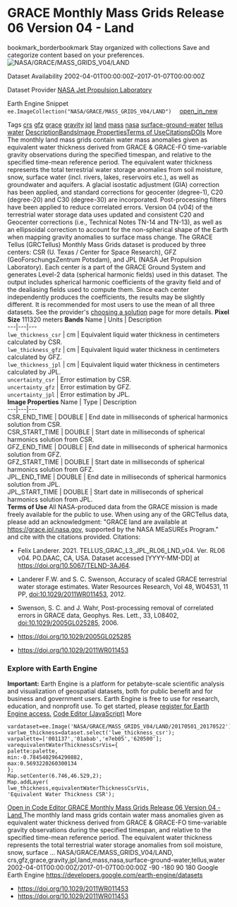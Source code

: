  
#  GRACE Monthly Mass Grids Release 06 Version 04 - Land 
bookmark_borderbookmark Stay organized with collections  Save and categorize content based on your preferences.
![NASA/GRACE/MASS_GRIDS_V04/LAND](https://developers.google.com/earth-engine/datasets/images/NASA/NASA_GRACE_MASS_GRIDS_V04_LAND_sample.png) 

Dataset Availability
    2002-04-01T00:00:00Z–2017-01-07T00:00:00Z 

Dataset Provider
     [ NASA Jet Propulsion Laboratory ](https://grace.jpl.nasa.gov/data/get-data/monthly-mass-grids-land/) 

Earth Engine Snippet
     `    ee.ImageCollection("NASA/GRACE/MASS_GRIDS_V04/LAND")   ` [ open_in_new ](https://code.earthengine.google.com/?scriptPath=Examples:Datasets/NASA/NASA_GRACE_MASS_GRIDS_V04_LAND) 

Tags
     [crs](https://developers.google.com/earth-engine/datasets/tags/crs) [gfz](https://developers.google.com/earth-engine/datasets/tags/gfz) [grace](https://developers.google.com/earth-engine/datasets/tags/grace) [gravity](https://developers.google.com/earth-engine/datasets/tags/gravity) [jpl](https://developers.google.com/earth-engine/datasets/tags/jpl) [land](https://developers.google.com/earth-engine/datasets/tags/land) [mass](https://developers.google.com/earth-engine/datasets/tags/mass) [nasa](https://developers.google.com/earth-engine/datasets/tags/nasa) [surface-ground-water](https://developers.google.com/earth-engine/datasets/tags/surface-ground-water) [tellus](https://developers.google.com/earth-engine/datasets/tags/tellus) [water](https://developers.google.com/earth-engine/datasets/tags/water)
[Description](https://developers.google.com/earth-engine/datasets/catalog/NASA_GRACE_MASS_GRIDS_V04_LAND#description)[Bands](https://developers.google.com/earth-engine/datasets/catalog/NASA_GRACE_MASS_GRIDS_V04_LAND#bands)[Image Properties](https://developers.google.com/earth-engine/datasets/catalog/NASA_GRACE_MASS_GRIDS_V04_LAND#image-properties)[Terms of Use](https://developers.google.com/earth-engine/datasets/catalog/NASA_GRACE_MASS_GRIDS_V04_LAND#terms-of-use)[Citations](https://developers.google.com/earth-engine/datasets/catalog/NASA_GRACE_MASS_GRIDS_V04_LAND#citations)[DOIs](https://developers.google.com/earth-engine/datasets/catalog/NASA_GRACE_MASS_GRIDS_V04_LAND#dois) More
The monthly land mass grids contain water mass anomalies given as equivalent water thickness derived from GRACE & GRACE-FO time-variable gravity observations during the specified timespan, and relative to the specified time-mean reference period. The equivalent water thickness represents the total terrestrial water storage anomalies from soil moisture, snow, surface water (incl. rivers, lakes, reservoirs etc.), as well as groundwater and aquifers. A glacial isostatic adjustment (GIA) correction has been applied, and standard corrections for geocenter (degree-1), C20 (degree-20) and C30 (degree-30) are incorporated. Post-processing filters have been applied to reduce correlated errors. Version 04 (v04) of the terrestrial water storage data uses updated and consistent C20 and Geocenter corrections (i.e., Technical Notes TN-14 and TN-13), as well as an ellipsoidal correction to account for the non-spherical shape of the Earth when mapping gravity anomalies to surface mass change.
The GRACE Tellus (GRCTellus) Monthly Mass Grids dataset is produced by three centers: CSR (U. Texas / Center for Space Research), GFZ (GeoForschungsZentrum Potsdam), and JPL (NASA Jet Propulsion Laboratory). Each center is a part of the GRACE Ground System and generates Level-2 data (spherical harmonic fields) used in this dataset. The output includes spherical harmonic coefficients of the gravity field and of the dealiasing fields used to compute them. Since each center independently produces the coefficients, the results may be slightly different. It is recommended for most users to use the mean of all three datasets. See the provider's [choosing a solution](https://grace.jpl.nasa.gov/data/choosing-a-solution/) page for more details.
**Pixel Size** 111320 meters 
**Bands**
Name | Units | Description  
---|---|---  
`lwe_thickness_csr` | cm | Equivalent liquid water thickness in centimeters calculated by CSR.  
`lwe_thickness_gfz` | cm | Equivalent liquid water thickness in centimeters calculated by GFZ.  
`lwe_thickness_jpl` | cm | Equivalent liquid water thickness in centimeters calculated by JPL.  
`uncertainty_csr` | Error estimation by CSR.  
`uncertainty_gfz` | Error estimation by GFZ.  
`uncertainty_jpl` | Error estimation by JPL.  
**Image Properties**
Name | Type | Description  
---|---|---  
CSR_END_TIME | DOUBLE | End date in milliseconds of spherical harmonics solution from CSR.  
CSR_START_TIME | DOUBLE | Start date in milliseconds of spherical harmonics solution from CSR.  
GFZ_END_TIME | DOUBLE | End date in milliseconds of spherical harmonics solution from GFZ.  
GFZ_START_TIME | DOUBLE | Start date in milliseconds of spherical harmonics solution from GFZ.  
JPL_END_TIME | DOUBLE | End date in milliseconds of spherical harmonics solution from JPL.  
JPL_START_TIME | DOUBLE | Start date in milliseconds of spherical harmonics solution from JPL.  
**Terms of Use**
All NASA-produced data from the GRACE mission is made freely available for the public to use. When using any of the GRCTellus data, please add an acknowledgment: "GRACE land are available at <https://grace.jpl.nasa.gov>, supported by the NASA MEaSUREs Program." and cite with the citations provided.
Citations:
  * Felix Landerer. 2021. TELLUS_GRAC_L3_JPL_RL06_LND_v04. Ver. RL06 v04. PO.DAAC, CA, USA. Dataset accessed [YYYY-MM-DD] at <https://doi.org/10.5067/TELND-3AJ64>.
  * Landerer F.W. and S. C. Swenson, Accuracy of scaled GRACE terrestrial water storage estimates. Water Resources Research, Vol 48, W04531, 11 PP, [doi:10.1029/2011WR011453](https://doi.org/10.1029/2011WR011453), 2012.
  * Swenson, S. C. and J. Wahr, Post-processing removal of correlated errors in GRACE data, Geophys. Res. Lett., 33, L08402, [doi:10.1029/2005GL025285](https://doi.org/10.1029/2005GL025285), 2006.


  * [ https://doi.org/10.1029/2005GL025285 ](https://doi.org/10.1029/2005GL025285)
  * [ https://doi.org/10.1029/2011WR011453 ](https://doi.org/10.1029/2011WR011453)


### Explore with Earth Engine
**Important:** Earth Engine is a platform for petabyte-scale scientific analysis and visualization of geospatial datasets, both for public benefit and for business and government users. Earth Engine is free to use for research, education, and nonprofit use. To get started, please [register for Earth Engine access.](https://console.cloud.google.com/earth-engine)
[Code Editor (JavaScript)](https://developers.google.com/earth-engine/datasets/catalog/NASA_GRACE_MASS_GRIDS_V04_LAND#code-editor-javascript-sample) More
```
vardataset=ee.Image('NASA/GRACE/MASS_GRIDS_V04/LAND/20170501_20170522');
varlwe_thickness=dataset.select('lwe_thickness_csr');
varpalette=['001137','01abab','e7eb05','620500'];
varequivalentWaterThicknessCsrVis={
palette:palette,
min:-0.7845402964290882,
max:0.5693220260300134
};
Map.setCenter(6.746,46.529,2);
Map.addLayer(
lwe_thickness,equivalentWaterThicknessCsrVis,
'Equivalent Water Thickness CSR');
```
[ Open in Code Editor ](https://code.earthengine.google.com/?scriptPath=Examples:Datasets/NASA/NASA_GRACE_MASS_GRIDS_V04_LAND)
[ GRACE Monthly Mass Grids Release 06 Version 04 - Land ](https://developers.google.com/earth-engine/datasets/catalog/NASA_GRACE_MASS_GRIDS_V04_LAND)
The monthly land mass grids contain water mass anomalies given as equivalent water thickness derived from GRACE & GRACE-FO time-variable gravity observations during the specified timespan, and relative to the specified time-mean reference period. The equivalent water thickness represents the total terrestrial water storage anomalies from soil moisture, snow, surface …
NASA/GRACE/MASS_GRIDS_V04/LAND, crs,gfz,grace,gravity,jpl,land,mass,nasa,surface-ground-water,tellus,water 
2002-04-01T00:00:00Z/2017-01-07T00:00:00Z
-90 -180 90 180 
Google Earth Engine
https://developers.google.com/earth-engine/datasets
  * [ https://doi.org/10.1029/2011WR011453 ](https://doi.org/https://grace.jpl.nasa.gov/data/get-data/monthly-mass-grids-land/)
  * [ https://doi.org/10.1029/2011WR011453 ](https://doi.org/https://developers.google.com/earth-engine/datasets/catalog/NASA_GRACE_MASS_GRIDS_V04_LAND)


